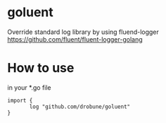 # goluent
Override standard log library by using fluend-logger https://github.com/fluent/fluent-logger-golang

# How to use

in your *.go file
```
import {
       log "github.com/drobune/goluent"
}
```

